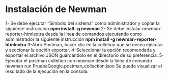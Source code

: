 Instalación de Newman
=================

1- Se debe ejecutar “Símbolo del sistema” como administrador y copiar la siguiente instrucción **npm install -g newman**
2- Se debe instalar newman-reporter-htmlextra desde la línea de comandos ejecutando como administrador la siguiente instrucción **npm install -g newman-reporter-htmlextra**
3-Abrir Postman, hacer clic en la colletion que se desea ejecutar y seccionar la opción exportar.
4-Seleccionar la opción recomendada y exportar el archivo JSON guardándolo en el directorio de su preferencia.
5-Ejecutar el postman colletion con newman desde la línea de comando newman run PruebaGoogle.postman_collection.json Se puede visualizar el resultado de la ejecución en la consola.
